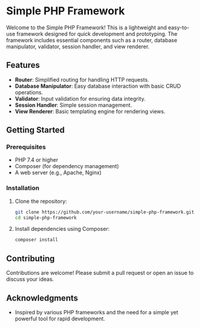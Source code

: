 # Simple PHP Framework

Welcome to the Simple PHP Framework! This is a lightweight and easy-to-use framework designed for quick development and prototyping. The framework includes essential components such as a router, database manipulator, validator, session handler, and view renderer.

## Features

- **Router**: Simplified routing for handling HTTP requests.
- **Database Manipulator**: Easy database interaction with basic CRUD operations.
- **Validator**: Input validation for ensuring data integrity.
- **Session Handler**: Simple session management.
- **View Renderer**: Basic templating engine for rendering views.

## Getting Started

### Prerequisites

- PHP 7.4 or higher
- Composer (for dependency management)
- A web server (e.g., Apache, Nginx)

### Installation

1. Clone the repository:

   ```bash
   git clone https://github.com/your-username/simple-php-framework.git
   cd simple-php-framework
   ```

2. Install dependencies using Composer:

   ```bash
   composer install
   ```


## Contributing

Contributions are welcome! Please submit a pull request or open an issue to discuss your ideas.

## Acknowledgments

- Inspired by various PHP frameworks and the need for a simple yet powerful tool for rapid development.
